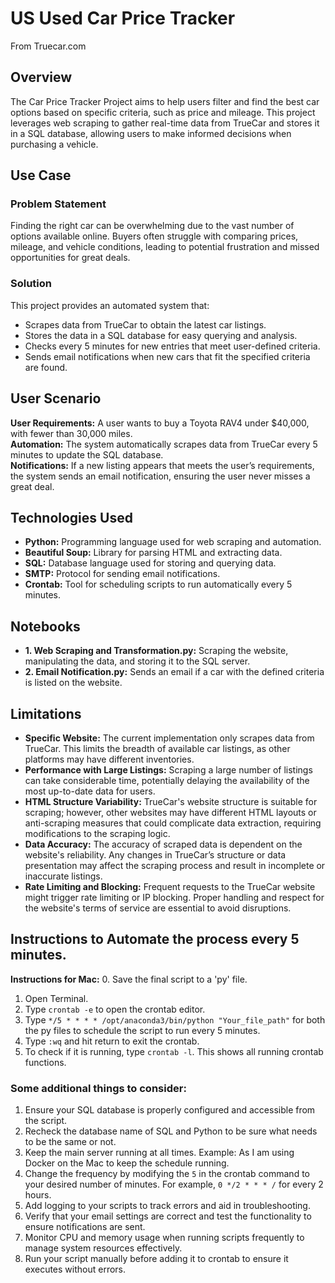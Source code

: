 # US Used Car Price Tracker
From Truecar.com

## Overview
The Car Price Tracker Project aims to help users filter and find the best car options based on specific criteria, such as price and mileage. This project leverages web scraping to gather real-time data from TrueCar and stores it in a SQL database, allowing users to make informed decisions when purchasing a vehicle.

## Use Case

### Problem Statement
Finding the right car can be overwhelming due to the vast number of options available online. Buyers often struggle with comparing prices, mileage, and vehicle conditions, leading to potential frustration and missed opportunities for great deals.

### Solution
This project provides an automated system that:
- Scrapes data from TrueCar to obtain the latest car listings.
- Stores the data in a SQL database for easy querying and analysis.
- Checks every 5 minutes for new entries that meet user-defined criteria.
- Sends email notifications when new cars that fit the specified criteria are found.

## User Scenario
**User Requirements:** A user wants to buy a Toyota RAV4 under $40,000, with fewer than 30,000 miles.  
**Automation:** The system automatically scrapes data from TrueCar every 5 minutes to update the SQL database.  
**Notifications:** If a new listing appears that meets the user’s requirements, the system sends an email notification, ensuring the user never misses a great deal.

## Technologies Used
- **Python:** Programming language used for web scraping and automation.
- **Beautiful Soup:** Library for parsing HTML and extracting data.
- **SQL:** Database language used for storing and querying data.
- **SMTP:** Protocol for sending email notifications.
- **Crontab:** Tool for scheduling scripts to run automatically every 5 minutes.

## Notebooks
- **1. Web Scraping and Transformation.py:** Scraping the website, manipulating the data, and storing it to the SQL server.
- **2. Email Notification.py:** Sends an email if a car with the defined criteria is listed on the website.

## Limitations
- **Specific Website:** The current implementation only scrapes data from TrueCar. This limits the breadth of available car listings, as other platforms may have different inventories.
- **Performance with Large Listings:** Scraping a large number of listings can take considerable time, potentially delaying the availability of the most up-to-date data for users.
- **HTML Structure Variability:** TrueCar's website structure is suitable for scraping; however, other websites may have different HTML layouts or anti-scraping measures that could complicate data extraction, requiring modifications to the scraping logic.
- **Data Accuracy:** The accuracy of scraped data is dependent on the website's reliability. Any changes in TrueCar’s structure or data presentation may affect the scraping process and result in incomplete or inaccurate listings.
- **Rate Limiting and Blocking:** Frequent requests to the TrueCar website might trigger rate limiting or IP blocking. Proper handling and respect for the website's terms of service are essential to avoid disruptions.

## Instructions to Automate the process every 5 minutes.

**Instructions for Mac:**
0. Save the final script to a 'py' file.
1. Open Terminal.
2. Type `crontab -e` to open the crontab editor.
3. Type `*/5 * * * * /opt/anaconda3/bin/python "Your_file_path"` for both the py files to schedule the script to run every 5 minutes.
4. Type `:wq` and hit return to exit the crontab.
5. To check if it is running, type `crontab -l`. This shows all running crontab functions.

### Some additional things to consider:
1. Ensure your SQL database is properly configured and accessible from the script.
2. Recheck the database name of SQL and Python to be sure what needs to be the same or not.
3. Keep the main server running at all times. Example: As I am using Docker on the Mac to keep the schedule running.
4. Change the frequency by modifying the `5` in the crontab command to your desired number of minutes. For example, `0 */2 * * * /` for every 2 hours.
5. Add logging to your scripts to track errors and aid in troubleshooting.
6. Verify that your email settings are correct and test the functionality to ensure notifications are sent.
7. Monitor CPU and memory usage when running scripts frequently to manage system resources effectively.
8. Run your script manually before adding it to crontab to ensure it executes without errors.
